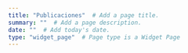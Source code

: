 ```yaml
---
title: "Publicaciones"  # Add a page title.
summary: ""  # Add a page description.
date: ""  # Add today's date.
type: "widget_page"  # Page type is a Widget Page
---
```


